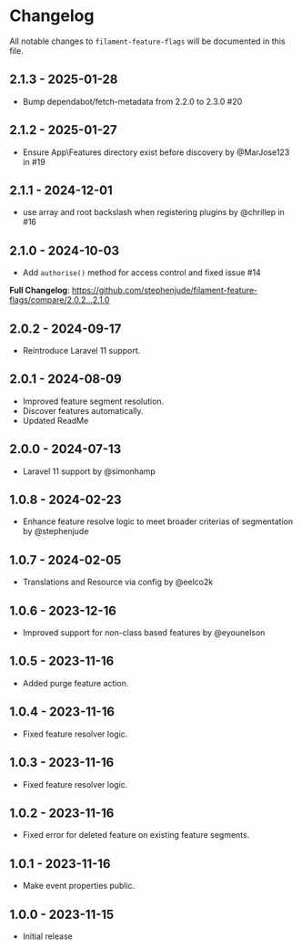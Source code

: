 # Changelog

All notable changes to `filament-feature-flags` will be documented in this file.

## 2.1.3 - 2025-01-28

- Bump dependabot/fetch-metadata from 2.2.0 to 2.3.0 #20

## 2.1.2 - 2025-01-27

- Ensure App\Features directory exist before discovery by @MarJose123 in #19

## 2.1.1 - 2024-12-01

- use array and root backslash when registering plugins by @chrillep in #16

## 2.1.0 - 2024-10-03

- Add `authorise()` method for access control and fixed issue #14

**Full Changelog**: https://github.com/stephenjude/filament-feature-flags/compare/2.0.2...2.1.0

## 2.0.2 - 2024-09-17

- Reintroduce Laravel 11 support.

## 2.0.1 - 2024-08-09

- Improved feature segment resolution.
- Discover features automatically.
- Updated ReadMe

## 2.0.0 - 2024-07-13

- Laravel 11 support by @simonhamp

## 1.0.8 - 2024-02-23

- Enhance feature resolve logic to meet broader criterias of segmentation by @stephenjude

## 1.0.7 - 2024-02-05

- Translations and Resource via config by @eelco2k

## 1.0.6 - 2023-12-16

- Improved support for non-class based features  by @eyounelson

## 1.0.5 - 2023-11-16

- Added purge feature action.

## 1.0.4 - 2023-11-16

- Fixed feature resolver logic.

## 1.0.3 - 2023-11-16

- Fixed feature resolver logic.

## 1.0.2 - 2023-11-16

- Fixed error for deleted feature on existing feature segments.

## 1.0.1 - 2023-11-16

- Make event properties public.

## 1.0.0 - 2023-11-15

- Initial release
